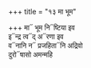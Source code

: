 +++
title = "१३ मा भूम"

+++
मा᳓ भूम नि᳓ष्टिया इव  
इ᳓न्द्र त्व᳓द् अ᳓रणा इव  
व᳓नानि न᳓ प्रजहिता᳓नि अद्रिवो  
दुरो᳓षासो अमन्महि